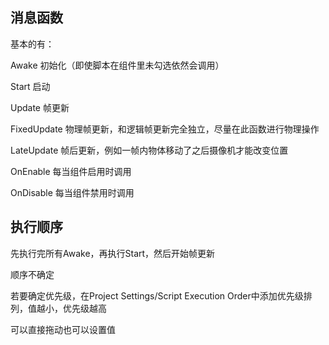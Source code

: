 ## 消息函数

基本的有：

Awake 初始化（即使脚本在组件里未勾选依然会调用）

Start 启动

Update 帧更新

FixedUpdate 物理帧更新，和逻辑帧更新完全独立，尽量在此函数进行物理操作

LateUpdate 帧后更新，例如一帧内物体移动了之后摄像机才能改变位置

OnEnable 每当组件启用时调用

OnDisable 每当组件禁用时调用



## 执行顺序

先执行完所有Awake，再执行Start，然后开始帧更新

顺序不确定

若要确定优先级，在Project Settings/Script Execution Order中添加优先级排列，值越小，优先级越高

可以直接拖动也可以设置值